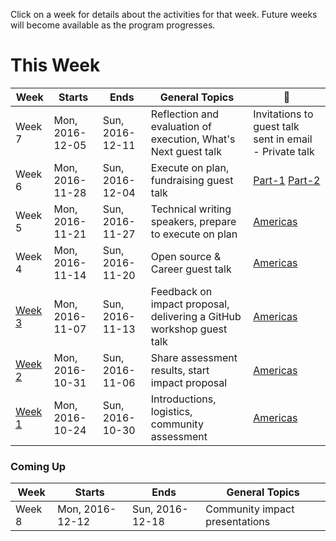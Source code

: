 Click on a week for details about the activities for that week. Future weeks will become available as the program progresses.

# This Week

Week                      | Starts            | Ends             | General Topics                                   | :movie_camera:
---                       | ---               | ---              | ---                                              | ---
Week 7                    | Mon, 2016-12-05   | Sun, 2016-12-11  | Reflection and evaluation of execution, What's Next guest talk | Invitations to guest talk sent in email - Private talk
Week 6                    | Mon, 2016-11-28   | Sun, 2016-12-04  | Execute on plan, fundraising guest talk          | [Part-1](https://www.dropbox.com/s/wh783a414suv5to/fundraising-tim-pt1.mp4?dl=0) [Part-2](https://www.dropbox.com/s/cds4cryp77d67zo/fundraising-tim-pt2.mp4?dl=0)
Week 5                    | Mon, 2016-11-21   | Sun, 2016-11-27  | Technical writing speakers, prepare to execute on plan | [Americas](https://vimeo.com/192706314/ee4a9e52ab)
Week 4 | Mon, 2016-11-14   | Sun, 2016-11-20  | Open source & Career guest talk | [Americas](https://vimeo.com/191717669/51a2bcc1ea)
[Week 3](todos/week-3.md) | Mon, 2016-11-07   | Sun, 2016-11-13  | Feedback on impact proposal, delivering a GitHub workshop guest talk | [Americas](https://vimeo.com/190937198/b31e3851ce)
[Week 2](todos/week-2.md) | Mon, 2016-10-31   | Sun, 2016-11-06  | Share assessment results, start impact proposal  | [Americas](https://vimeo.com/189841336/d19c5b5fd1)
[Week 1](todos/week-1.md) | Mon, 2016-10-24   | Sun, 2016-10-30  | Introductions, logistics, community assessment   | [Americas](https://vimeo.com/188925293/e098c983fc)

### Coming Up

Week                      | Starts            | Ends             | General Topics
---                       | ---               | ---              | ---
Week 8                    | Mon, 2016-12-12   | Sun, 2016-12-18  | Community impact presentations
